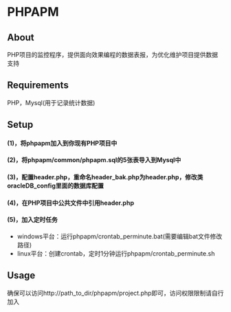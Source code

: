 PHPAPM
======

## About
PHP项目的监控程序，提供面向效果编程的数据表报，为优化维护项目提供数据支持
## Requirements
PHP，Mysql(用于记录统计数据)
## Setup
#### (1)，将phpapm加入到你现有PHP项目中
#### (2)，将phpapm/common/phpapm.sql的5张表导入到Mysql中
#### (3)，配置header.php，重命名header_bak.php为header.php，修改类oracleDB_config里面的数据库配置
#### (4)，在PHP项目中公共文件中引用header.php
#### (5)，加入定时任务
* windows平台：运行phpapm/crontab_perminute.bat(需要编辑bat文件修改路径)
* linux平台：创建crontab，定时1分钟运行phpapm/crontab_perminute.sh

## Usage
确保可以访问http://path_to_dir/phpapm/project.php即可，访问权限限制请自行加入

